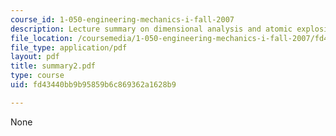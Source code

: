 ```yaml
---
course_id: 1-050-engineering-mechanics-i-fall-2007
description: Lecture summary on dimensional analysis and atomic explosions.
file_location: /coursemedia/1-050-engineering-mechanics-i-fall-2007/fd43440bb9b95859b6c869362a1628b9_summary2.pdf
file_type: application/pdf
layout: pdf
title: summary2.pdf
type: course
uid: fd43440bb9b95859b6c869362a1628b9

---
```

None